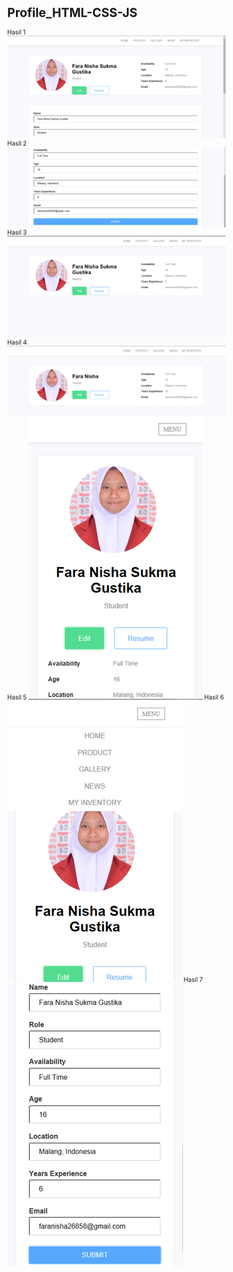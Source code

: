 # Profile_HTML-CSS-JS

Hasil 1
![alt text](https://github.com/FaraNisha/Profile_HTML-CSS-JS/blob/master/hasil%201.PNG?raw=true)
Hasil 2
![alt text](https://github.com/FaraNisha/Profile_HTML-CSS-JS/blob/master/hasil%202.PNG?raw=true)
Hasil 3
![alt text](https://github.com/FaraNisha/Profile_HTML-CSS-JS/blob/master/hasil%203.PNG?raw=true)
Hasil 4
![alt text](https://github.com/FaraNisha/Profile_HTML-CSS-JS/blob/master/hasil%204.PNG?raw=true)
Hasil 5
![alt text](https://github.com/FaraNisha/Profile_HTML-CSS-JS/blob/master/hasil%205.PNG?raw=true)
Hasil 6
![alt text](https://github.com/FaraNisha/Profile_HTML-CSS-JS/blob/master/hasil%206.PNG?raw=true)
Hasil 7
![alt text](https://github.com/FaraNisha/Profile_HTML-CSS-JS/blob/master/hasil%207.PNG?raw=true)
